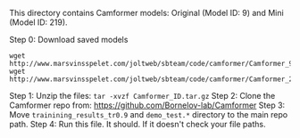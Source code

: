 This directory contains Camformer models: Original (Model ID: 9) and Mini (Model ID: 219).

Step 0: Download saved models
``` 
wget http://www.marsvinsspelet.com/joltweb/sbteam/code/camformer/Camformer_9.tar.gz
wget http://www.marsvinsspelet.com/joltweb/sbteam/code/camformer/Camformer_219.tar.gz
```

Step 1: Unzip the files: `tar -xvzf Camformer_ID.tar.gz`
Step 2: Clone the Camformer repo from: https://github.com/Bornelov-lab/Camformer
Step 3: Move `trainining_results_tr0.9` and `demo_test.*` directory to the main repo path.
Step 4: Run this file. It should. If it doesn't check your file paths.

